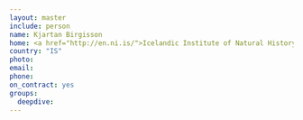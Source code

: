 ```yaml
---
layout: master
include: person
name: Kjartan Birgisson
home: <a href="http://en.ni.is/">Icelandic Institute of Natural History</a>
country: "IS"
photo:
email:
phone:
on_contract: yes
groups:
  deepdive:
---
```

